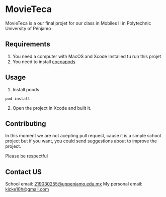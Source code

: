 # MovieTeca

MovieTeca is a our final projet for our class in Mobiles II in Polytechnic University of Pénjamo

## Requirements

1. You need a computer with MacOS and Xcode Installed tu run this projet
2. You need to install [cocoapods](https://cocoapods.org)

## Usage

1. Install poods
```shell
pod install
```
2. Open the project in Xcode and built it.

## Contributing
In this moment we are not acepting pull request, cause it is a simple school project but if you want, you could send suggestions about to improve the project.

Please be respectful

## Contact US

School email: 219030255@uppenjamo.edu.mx
My personal email: kicke10h@gmail.com
